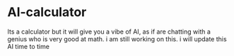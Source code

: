 # AI-calculator
Its a calculator but it will give you a vibe of AI, as if are chatting with a genius who is very good at math. i am still working on this. i will update this AI time to time
